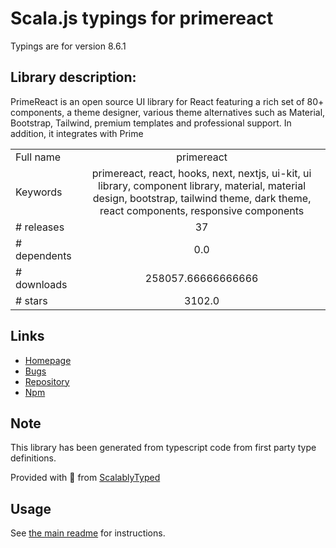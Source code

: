 
# Scala.js typings for primereact

Typings are for version 8.6.1

## Library description:
PrimeReact is an open source UI library for React featuring a rich set of 80+ components, a theme designer, various theme alternatives such as Material, Bootstrap, Tailwind, premium templates and professional support. In addition, it integrates with Prime

|                    |                 |
| ------------------ | :-------------: |
| Full name          | primereact |
| Keywords           | primereact, react, hooks, next, nextjs, ui-kit, ui library, component library, material, material design, bootstrap, tailwind theme, dark theme, react components, responsive components |
| # releases         | 37 |
| # dependents       | 0.0 |
| # downloads        | 258057.66666666666 |
| # stars            | 3102.0 |

## Links
- [Homepage](https://www.primefaces.org/primereact)
- [Bugs](https://github.com/primefaces/primereact/issues)
- [Repository](https://github.com/primefaces/primereact)
- [Npm](https://www.npmjs.com/package/primereact)
    


## Note
This library has been generated from typescript code from first party type definitions.

Provided with :purple_heart: from [ScalablyTyped](https://github.com/oyvindberg/ScalablyTyped)

## Usage
See [the main readme](../../readme.md) for instructions.


